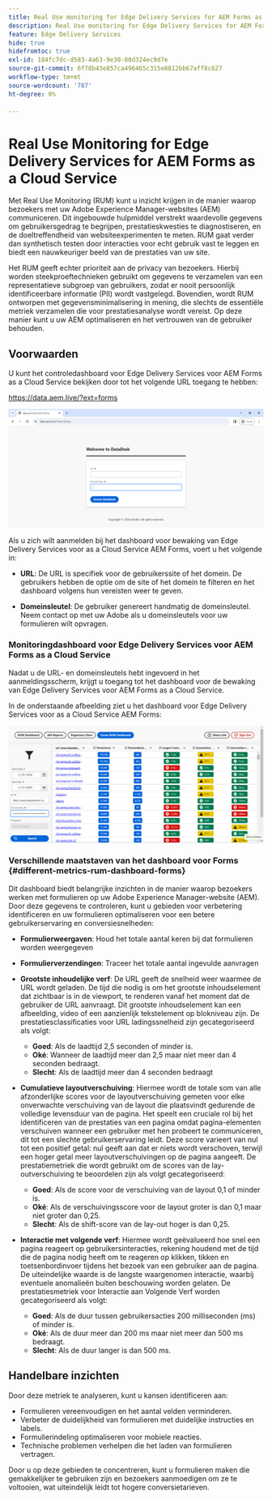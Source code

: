 ```yaml
---
title: Real Use monitoring for Edge Delivery Services for AEM Forms as a Cloud Service
description: Real Use monitoring for Edge Delivery Services for AEM Forms as a Cloud Service impliceert de doorlopende tracking en analyse van gebruikersinteracties met formulieren.
feature: Edge Delivery Services
hide: true
hidefromtoc: true
exl-id: 184fc7dc-d583-4a63-9e30-80d324ec9d7e
source-git-commit: 6f78b43e857ca496465c315e8812bb67aff8c627
workflow-type: tm+mt
source-wordcount: '787'
ht-degree: 0%

---
```



# Real Use Monitoring for Edge Delivery Services for AEM Forms as a Cloud Service

Met Real Use Monitoring (RUM) kunt u inzicht krijgen in de manier waarop bezoekers met uw Adobe Experience Manager-websites (AEM) communiceren. Dit ingebouwde hulpmiddel verstrekt waardevolle gegevens om gebruikersgedrag te begrijpen, prestatieskwesties te diagnostiseren, en de doeltreffendheid van websiteexperimenten te meten. RUM gaat verder dan synthetisch testen door interacties voor echt gebruik vast te leggen en biedt een nauwkeuriger beeld van de prestaties van uw site.

Het RUM geeft echter prioriteit aan de privacy van bezoekers. Hierbij worden steekproeftechnieken gebruikt om gegevens te verzamelen van een representatieve subgroep van gebruikers, zodat er nooit persoonlijk identificeerbare informatie (PII) wordt vastgelegd. Bovendien, wordt RUM ontworpen met gegevensminimalisering in mening, die slechts de essentiële metriek verzamelen die voor prestatiesanalyse wordt vereist. Op deze manier kunt u uw AEM optimaliseren en het vertrouwen van de gebruiker behouden.


## Voorwaarden

U kunt het controledashboard voor Edge Delivery Services voor AEM Forms as a Cloud Service bekijken door tot het volgende URL toegang te hebben:

https://data.aem.live/?ext=forms

![Scherm met inloggegevens RUM voor Edge Delivery Services voor Forms](/help/edge/assets/rum-login-screen.png)

Als u zich wilt aanmelden bij het dashboard voor bewaking van Edge Delivery Services voor as a Cloud Service AEM Forms, voert u het volgende in:

* **URL**: De URL is specifiek voor de gebruikerssite of het domein. De gebruikers hebben de optie om de site of het domein te filteren en het dashboard volgens hun vereisten weer te geven.

* **Domeinsleutel**: De gebruiker genereert handmatig de domeinsleutel. Neem contact op met uw Adobe als u domeinsleutels voor uw formulieren wilt opvragen.

### Monitoringdashboard voor Edge Delivery Services voor AEM Forms as a Cloud Service

Nadat u de URL- en domeinsleutels hebt ingevoerd in het aanmeldingsscherm, krijgt u toegang tot het dashboard voor de bewaking van Edge Delivery Services voor AEM Forms as a Cloud Service.

In de onderstaande afbeelding ziet u het dashboard voor Edge Delivery Services voor as a Cloud Service AEM Forms:

![RUM Forms-dashboard](/help/edge/assets/rum-forms-dashboard.png)

### Verschillende maatstaven van het dashboard voor Forms {#different-metrics-rum-dashboard-forms}

Dit dashboard biedt belangrijke inzichten in de manier waarop bezoekers werken met formulieren op uw Adobe Experience Manager-website (AEM). Door deze gegevens te controleren, kunt u gebieden voor verbetering identificeren en uw formulieren optimaliseren voor een betere gebruikerservaring en conversiesnelheden:

* **Formulierweergaven**: Houd het totale aantal keren bij dat formulieren worden weergegeven
* **Formulierverzendingen**: Traceer het totale aantal ingevulde aanvragen

* **Grootste inhoudelijke verf**: De URL geeft de snelheid weer waarmee de URL wordt geladen. De tijd die nodig is om het grootste inhoudselement dat zichtbaar is in de viewport, te renderen vanaf het moment dat de gebruiker de URL aanvraagt. Dit grootste inhoudselement kan een afbeelding, video of een aanzienlijk tekstelement op blokniveau zijn. De prestatiesclassificaties voor URL ladingssnelheid zijn gecategoriseerd als volgt:
   * **Goed**: Als de laadtijd 2,5 seconden of minder is.
   * **Oké**: Wanneer de laadtijd meer dan 2,5 maar niet meer dan 4 seconden bedraagt.
   * **Slecht**: Als de laadtijd meer dan 4 seconden bedraagt

* **Cumulatieve layoutverschuiving**: Hiermee wordt de totale som van alle afzonderlijke scores voor de layoutverschuiving gemeten voor elke onverwachte verschuiving van de layout die plaatsvindt gedurende de volledige levensduur van de pagina. Het speelt een cruciale rol bij het identificeren van de prestaties van een pagina omdat pagina-elementen verschuiven wanneer een gebruiker met hen probeert te communiceren, dit tot een slechte gebruikerservaring leidt. Deze score varieert van nul tot een positief getal: nul geeft aan dat er niets wordt verschoven, terwijl een hoger getal meer layoutverschuivingen op de pagina aangeeft. De prestatiemetriek die wordt gebruikt om de scores van de lay-outverschuiving te beoordelen zijn als volgt gecategoriseerd:

   * **Goed**: Als de score voor de verschuiving van de layout 0,1 of minder is.
   * **Oké**: Als de verschuivingsscore voor de layout groter is dan 0,1 maar niet groter dan 0,25.
   * **Slecht**: Als de shift-score van de lay-out hoger is dan 0,25.

* **Interactie met volgende verf**: Hiermee wordt geëvalueerd hoe snel een pagina reageert op gebruikersinteracties, rekening houdend met de tijd die de pagina nodig heeft om te reageren op klikken, tikken en toetsenbordinvoer tijdens het bezoek van een gebruiker aan de pagina. De uiteindelijke waarde is de langste waargenomen interactie, waarbij eventuele anomalieën buiten beschouwing worden gelaten. De prestatiesmetriek voor Interactie aan Volgende Verf worden gecategoriseerd als volgt:
   * **Goed**: Als de duur tussen gebruikersacties 200 milliseconden (ms) of minder is.
   * **Oké**: Als de duur meer dan 200 ms maar niet meer dan 500 ms bedraagt.
   * **Slecht**: Als de duur langer is dan 500 ms.

## Handelbare inzichten

Door deze metriek te analyseren, kunt u kansen identificeren aan:

* Formulieren vereenvoudigen en het aantal velden verminderen.
* Verbeter de duidelijkheid van formulieren met duidelijke instructies en labels.
* Formulierindeling optimaliseren voor mobiele reacties.
* Technische problemen verhelpen die het laden van formulieren vertragen.

Door u op deze gebieden te concentreren, kunt u formulieren maken die gemakkelijker te gebruiken zijn en bezoekers aanmoedigen om ze te voltooien, wat uiteindelijk leidt tot hogere conversietarieven.
